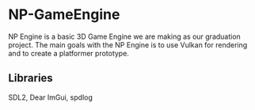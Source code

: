# NP-GameEngine
NP Engine is a basic 3D Game Engine we are making as our graduation project.
The main goals with the NP Engine is to use Vulkan for rendering and to create a platformer prototype.

## Libraries
SDL2, Dear ImGui, spdlog
